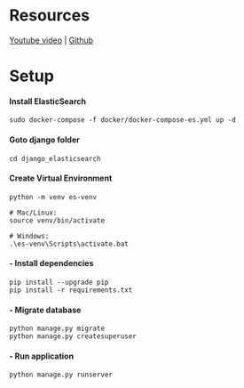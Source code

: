 
# Resources

[Youtube video](https://www.youtube.com/watch?v=lKanpfkhxv0)
|
[Github](https://github.com/PrettyPrinted/youtube_video_code/tree/master/2024/05/18/Getting%20Started%20With%20Elasticsearch%20in%20Django%20-%20Faster%20Text%20Search%20for%20Your%20Apps)


# Setup

#### Install ElasticSearch
```
sudo docker-compose -f docker/docker-compose-es.yml up -d
```

#### Goto django folder
```
cd django_elasticsearch
```

#### Create Virtual Environment
```
python -m venv es-venv

# Mac/Linux:
source venv/bin/activate

# Windows:
.\es-venv\Scripts\activate.bat
```

#### - Install dependencies
```
pip install --upgrade pip
pip install -r requirements.txt
```

#### - Migrate database
```
python manage.py migrate
python manage.py createsuperuser
```

#### - Run application
```
python manage.py runserver
```
